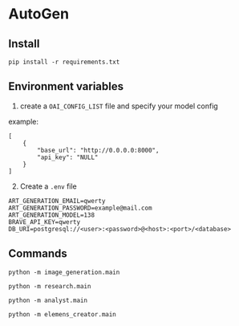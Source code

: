 # AutoGen

## Install

```
pip install -r requirements.txt
```

## Environment variables

1. create a  `OAI_CONFIG_LIST` file and specify your model config

example:

```
[
    {
        "base_url": "http://0.0.0.0:8000",
        "api_key": "NULL"
    }
]
```

2. Create a `.env` file

```
ART_GENERATION_EMAIL=qwerty
ART_GENERATION_PASSWORD=example@mail.com
ART_GENERATION_MODEL=138
BRAVE_API_KEY=qwerty
DB_URI=postgresql://<user>:<password>@<host>:<port>/<database>
```

## Commands

```
python -m image_generation.main
```

```
python -m research.main
```

```
python -m analyst.main
```

```
python -m elemens_creator.main
```